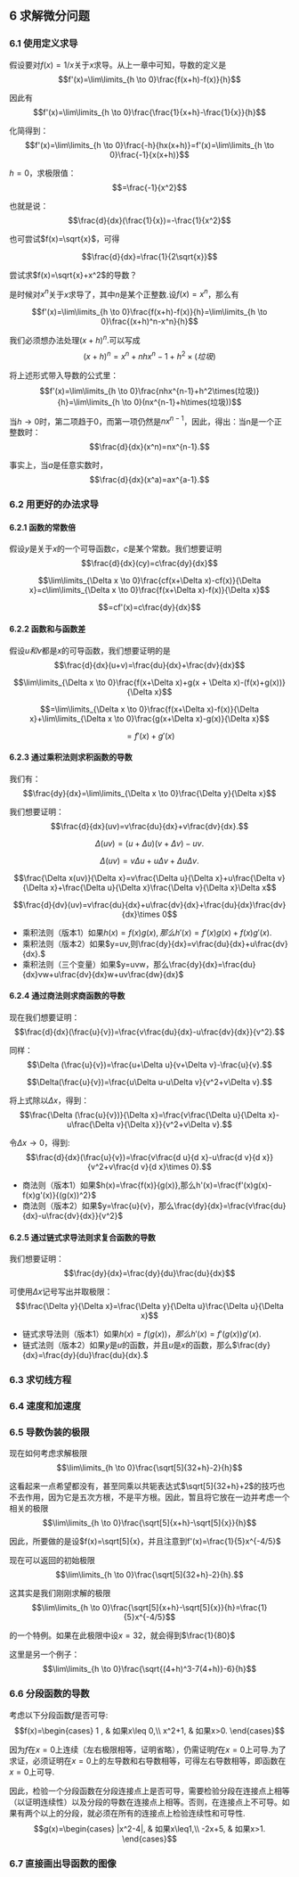 ## 6 求解微分问题
### 6.1 使用定义求导
假设要对$f(x)=1/x$关于$x$求导。从上一章中可知，导数的定义是
$$f'(x)=\lim\limits_{h \to 0}\frac{f(x+h)-f(x)}{h}$$

因此有
$$f'(x)=\lim\limits_{h \to 0}\frac{\frac{1}{x+h}-\frac{1}{x}}{h}$$

化简得到：
$$f'(x)=\lim\limits_{h \to 0}\frac{-h}{hx(x+h)}=f'(x)=\lim\limits_{h \to 0}\frac{-1}{x(x+h)}$$

$h=0$，求极限值：
$$=\frac{-1}{x^2}$$

也就是说：
$$\frac{d}{dx}(\frac{1}{x})=-\frac{1}{x^2}$$

也可尝试$f(x)=\sqrt{x}$，可得

$$\frac{d}{dx}=\frac{1}{2\sqrt{x}}$$

尝试求$f(x)=\sqrt{x}+x^2$的导数？

是时候对$x^n$关于$x$求导了，其中$n$是某个正整数.设$f(x)=x^n$，那么有

$$f'(x)=\lim\limits_{h \to 0}\frac{f(x+h)-f(x)}{h}=\lim\limits_{h \to 0}\frac{(x+h)^n-x^n}{h}$$

我们必须想办法处理$(x+h)^n$.可以写成
$$(x+h)^n=x^n+nhx^n-1+h^2\times(垃圾)$$

将上述形式带入导数的公式里：
$$f'(x)=\lim\limits_{h \to 0}\frac{nhx^{n-1}+h^2\times(垃圾)}{h}=\lim\limits_{h \to 0}(nx^{n-1}+h\times(垃圾))$$ 

当$h\rightarrow 0$时，第二项趋于0，而第一项仍然是$nx^{n-1}$，因此，得出：当n是一个正整数时：
$$\frac{d}{dx}(x^n)=nx^{n-1}.$$

事实上，当$a$是任意实数时，
$$\frac{d}{dx}(x^a)=ax^{a-1}.$$
### 6.2 用更好的办法求导
#### 6.2.1 函数的常数倍
假设$y$是关于$x$的一个可导函数$c，c$是某个常数。我们想要证明
$$\frac{d}{dx}(cy)=c\frac{dy}{dx}$$

$$\lim\limits_{\Delta x \to 0}\frac{cf(x+\Delta x)-cf(x)}{\Delta x}=c\lim\limits_{\Delta x \to 0}\frac{f(x+\Delta x)-f(x)}{\Delta x}$$

$$=cf'(x)=c\frac{dy}{dx}$$
#### 6.2.2 函数和与函数差
假设$u和v$都是$x$的可导函数，我们想要证明的是
$$\frac{d}{dx}(u+v)=\frac{du}{dx}+\frac{dv}{dx}$$

$$\lim\limits_{\Delta x \to 0}\frac{f(x+\Delta x)+g(x + \Delta x)-(f(x)+g(x))}{\Delta x}$$

$$=\lim\limits_{\Delta x \to 0}\frac{f(x+\Delta x)-f(x)}{\Delta x}+\lim\limits_{\Delta x \to 0}\frac{g(x+\Delta x)-g(x)}{\Delta x}$$

$$=f'(x)+g'(x)$$

#### 6.2.3 通过乘积法则求积函数的导数
我们有：
$$\frac{dy}{dx}=\lim\limits_{\Delta x \to 0}\frac{\Delta y}{\Delta x}$$

我们想要证明：
$$\frac{d}{dx}(uv)=v\frac{du}{dx}+v\frac{dv}{dx}.$$

$$\Delta (uv)=(u+\Delta u)(v + \Delta v)-uv.$$

$$\Delta(uv)=v\Delta u+u\Delta v +\Delta u \Delta v.$$

$$\frac{\Delta x(uv)}{\Delta x}=v\frac{\Delta u}{\Delta x}+u\frac{\Delta v}{\Delta x}+\frac{\Delta u}{\Delta x}\frac{\Delta v}{\Delta x}\Delta x$$

$$\frac{d}{dv}(uv)=v\frac{du}{dx}+u\frac{dv}{dx}+\frac{du}{dx}\frac{dv}{dx}\times 0$$

- 乘积法则（版本1）如果$h(x)=f(x)g(x),那么h'(x)=f'(x)g(x)+f(x)g'(x).$
- 乘积法则（版本2）如果$y=uv,则\frac{dy}{dx}=v\frac{du}{dx}+u\frac{dv}{dx}.$
- 乘积法则（三个变量）如果$y=uvw，那么\frac{dy}{dx}=\frac{du}{dx}vw+u\frac{dv}{dx}w+uv\frac{dw}{dx}$
#### 6.2.4 通过商法则求商函数的导数
现在我们想要证明：
$$\frac{d}{dx}(\frac{u}{v})=\frac{v\frac{du}{dx}-u\frac{dv}{dx}}{v^2}.$$

同样：
$$\Delta (\frac{u}{v})=\frac{u+\Delta u}{v+\Delta v}-\frac{u}{v}.$$

$$\Delta(\frac{u}{v})=\frac{u\Delta u-u\Delta v}{v^2+v\Delta v}.$$

将上式除以$\Delta x$，得到：
$$\frac{\Delta (\frac{u}{v})}{\Delta x}=\frac{v\frac{\Delta u}{\Delta x}-u\frac{\Delta v}{\Delta x}}{v^2+v\Delta v}.$$

令$\Delta x \rightarrow 0$，得到:
$$\frac{d}{dx}(\frac{u}{v})=\frac{v\frac{d u}{d x}-u\frac{d v}{d x}}{v^2+v\frac{d v}{d x}\times 0}.$$

- 商法则（版本1）如果$h(x)=\frac{f(x)}{g(x)},那么h'(x)=\frac{f'(x)g(x)-f(x)g'(x)}{(g(x))^2}$
- 商法则（版本2）如果$y=\frac{u}{v}，那么\frac{dy}{dx}=\frac{v\frac{du}{dx}-u\frac{dv}{dx}}{v^2}$
#### 6.2.5 通过链式求导法则求复合函数的导数
我们想要证明：
$$\frac{dy}{dx}=\frac{dy}{du}\frac{du}{dx}$$

可使用$\Delta x$记号写出并取极限：
$$\frac{\Delta y}{\Delta x}=\frac{\Delta y}{\Delta u}\frac{\Delta u}{\Delta x}$$

- 链式求导法则（版本1）如果$h(x)=f(g(x))，那么h'(x)=f'(g(x))g'(x).$
- 链式法则（版本2）如果$y$是$u$的函数，并且$u$是$x$的函数，那么$\frac{dy}{dx}=\frac{dy}{du}\frac{du}{dx}.$

### 6.3 求切线方程

### 6.4 速度和加速度

### 6.5 导数伪装的极限
现在如何考虑求解极限
$$\lim\limits_{h \to 0}\frac{\sqrt[5]{32+h}-2}{h}$$

这看起来一点希望都没有，甚至同乘以共轭表达式$\sqrt[5]{32+h}+2$的技巧也不去作用，因为它是五次方根，不是平方根。因此，暂且将它放在一边并考虑一个相关的极限
$$\lim\limits_{h \to 0}\frac{\sqrt[5]{x+h}-\sqrt[5]{x}}{h}$$

因此，所要做的是设$f(x)=\sqrt[5]{x}，并且注意到f'(x)=\frac{1}{5}x^{-4/5}$

现在可以返回的初始极限
$$\lim\limits_{h \to 0}\frac{\sqrt[5]{32+h}-2}{h}.$$

这其实是我们刚刚求解的极限
$$\lim\limits_{h \to 0}\frac{\sqrt[5]{x+h}-\sqrt[5]{x}}{h}=\frac{1}{5}x^{-4/5}$$

的一个特例。如果在此极限中设$x=32$，就会得到$\frac{1}{80}$

这里是另一个例子：
$$\lim\limits_{h \to 0}\frac{\sqrt{(4+h)^3-7(4+h)}-6}{h}$$

### 6.6 分段函数的导数
考虑以下分段函数$f$是否可导:
$$f(x)=\begin{cases}
   1 , & 如果x\leq 0,\\
   x^2+1, & 如果x>0.
\end{cases}$$

因为$f$在$x=0$上连续（左右极限相等，证明省略），仍需证明$f$在$x=0$上可导.为了求证，必须证明在$x=0$上的左导数和右导数相等，可得左右导数相等，即函数在$x=0$上可导.

因此，检验一个分段函数在分段连接点上是否可导，需要检验分段在连接点上相等（以证明连续性）以及分段的导数在连接点上相等。否则，在连接点上不可导。如果有两个以上的分段，就必须在所有的连接点上检验连续性和可导性.
$$g(x)=\begin{cases}
   |x^2-4|, & 如果x\leq1,\\
   -2x+5,   & 如果x>1.
\end{cases}$$
### 6.7 直接画出导函数的图像